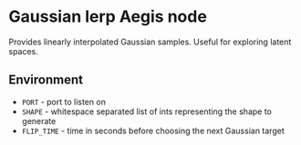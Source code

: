 # Gaussian lerp Aegis node

Provides linearly interpolated Gaussian samples. Useful for exploring latent spaces.

## Environment
* `PORT` - port to listen on
* `SHAPE` - whitespace separated list of ints representing the shape to generate
* `FLIP_TIME` - time in seconds before choosing the next Gaussian target
